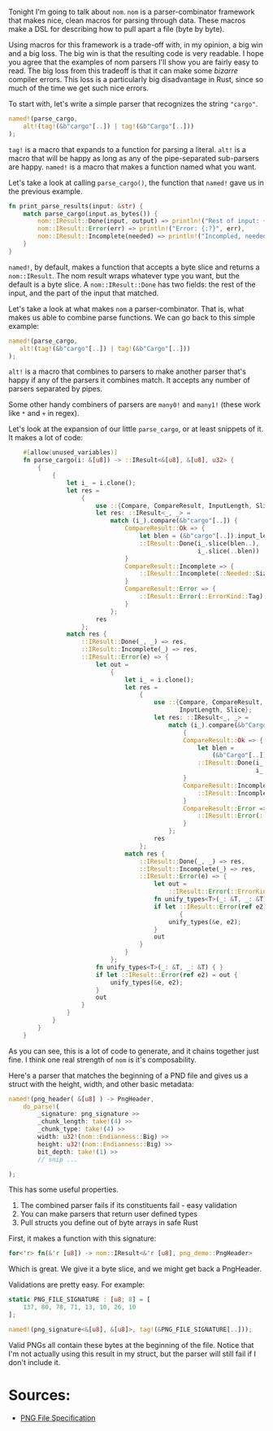 Tonight I'm going to talk about `nom`. `nom` is a parser-combinator framework
that makes nice, clean macros for parsing through data. These macros make a
DSL for describing how to pull apart a file (byte by byte).

Using macros for this framework is a trade-off with, in my opinion, a big win
and a big loss. The big win is that the resulting code is very readable. I
hope you agree that the examples of nom parsers I'll show you are fairly easy
to read. The big loss from this tradeoff is that it can make some *bizarre* compiler
errors. This loss is a particularly big disadvantage in Rust, since so much
of the time we get such nice errors.

To start with, let's write a simple parser that recognizes the string `"cargo"`.

``` rust
named!(parse_cargo,
    alt!(tag!(&b"cargo"[..]) | tag!(&b"Cargo"[..]))
);
```

`tag!` is a macro that expands to a function for parsing a literal. `alt!` is a macro
that will be happy as long as any of the pipe-separated sub-parsers are happy. `named!` is
a macro that makes a function named what you want. 

Let's take a look at calling `parse_cargo()`, the function that `named!` gave us in the
previous example.

``` rust
fn print_parse_results(input: &str) {
    match parse_cargo(input.as_bytes()) {
        nom::IResult::Done(input, output) => println!("Rest of input: {:?} \n output: {:?}", input, output),
        nom::IResult::Error(err) => println!("Error: {:?}", err),
        nom::IResult::Incomplete(needed) => println!("Incompled, needed {:?}", needed),
    }
}
```

`named!`, by default, makes a function that accepts a byte slice and returns a `nom::IResult`.
The nom result wraps whatever type you want, but the default is a byte slice.
A `nom::IResult::Done` has two fields: the rest of the input, and the part of the input that matched.

Let's take a look at what makes `nom` a parser-combinator. That is, what makes us able to combine parse
functions. We can go back to this simple example:

 ``` rust
named!(parse_cargo,
    alt!(tag!(&b"cargo"[..]) | tag!(&b"Cargo"[..]))
);
```

`alt!` is a macro that combines to parsers to make another parser that's happy if any of the
parsers it combines match. It accepts any number of parsers separated by pipes.

Some other handy combiners of parsers are `many0!` and `many1!` (these work like `*` and `+` in regex).

Let's look at the expansion of our little `parse_cargo`, or at least snippets of it. It makes a lot of code:

``` rust
    #[allow(unused_variables)]
    fn parse_cargo(i: &[u8]) -> ::IResult<&[u8], &[u8], u32> {
        {
            {
                let i_ = i.clone();
                let res =
                    {
                        use ::{Compare, CompareResult, InputLength, Slice};
                        let res: ::IResult<_, _> =
                            match (i_).compare(&b"cargo"[..]) {
                                CompareResult::Ok => {
                                    let blen = (&b"cargo"[..]).input_len();
                                    ::IResult::Done(i_.slice(blen..),
                                                    i_.slice(..blen))
                                }
                                CompareResult::Incomplete => {
                                    ::IResult::Incomplete(::Needed::Size((&b"cargo"[..]).input_len()))
                                }
                                CompareResult::Error => {
                                    ::IResult::Error(::ErrorKind::Tag)
                                }
                            };
                        res
                    };
                match res {
                    ::IResult::Done(_, _) => res,
                    ::IResult::Incomplete(_) => res,
                    ::IResult::Error(e) => {
                        let out =
                            {
                                let i_ = i.clone();
                                let res =
                                    {
                                        use ::{Compare, CompareResult,
                                               InputLength, Slice};
                                        let res: ::IResult<_, _> =
                                            match (i_).compare(&b"Cargo"[..])
                                                {
                                                CompareResult::Ok => {
                                                    let blen =
                                                        (&b"Cargo"[..]).input_len();
                                                    ::IResult::Done(i_.slice(blen..),
                                                                    i_.slice(..blen))
                                                }
                                                CompareResult::Incomplete => {
                                                    ::IResult::Incomplete(::Needed::Size((&b"Cargo"[..]).input_len()))
                                                }
                                                CompareResult::Error => {
                                                    ::IResult::Error(::ErrorKind::Tag)
                                                }
                                            };
                                        res
                                    };
                                match res {
                                    ::IResult::Done(_, _) => res,
                                    ::IResult::Incomplete(_) => res,
                                    ::IResult::Error(e) => {
                                        let out =
                                            ::IResult::Error(::ErrorKind::Alt);
                                        fn unify_types<T>(_: &T, _: &T) { }
                                        if let ::IResult::Error(ref e2) = out
                                               {
                                            unify_types(&e, e2);
                                        }
                                        out
                                    }
                                }
                            };
                        fn unify_types<T>(_: &T, _: &T) { }
                        if let ::IResult::Error(ref e2) = out {
                            unify_types(&e, e2);
                        }
                        out
                    }
                }
            }
        }
    }
```

As you can see, this is a lot of code to generate, and it chains together just fine. I think
one real strength of `nom` is it's composability.

Here's a parser that matches the beginning of a PND file and gives us a struct with the
height, width, and other basic metadata:

``` rust
named!(png_header( &[u8] ) -> PngHeader,
    do_parse!(
        _signature: png_signature >>
        _chunk_length: take!(4) >>
        _chunk_type: take!(4) >>
        width: u32!(nom::Endianness::Big) >>
        height: u32!(nom::Endianness::Big) >>
        bit_depth: take!(1) >>
        // snip ...

);
```

This has some useful properties.

1. The combined parser fails if its constituents fail - easy validation
2. You can make parsers that return user defined types
3. Pull structs you define out of byte arrays in safe Rust


First, it makes a function with this signature:

``` rust
for<'r> fn(&'r [u8]) -> nom::IResult<&'r [u8], png_demo::PngHeader>
```

Which is great. We give it a byte slice, and we might get back a PngHeader.

Validations are pretty easy. For example:

``` rust
static PNG_FILE_SIGNATURE : [u8; 8] = [
    137, 80, 78, 71, 13, 10, 26, 10
];

named!(png_signature<&[u8], &[u8]>, tag!(&PNG_FILE_SIGNATURE[..]));
```

Valid PNGs all contain these bytes at the beginning of the file. 
Notice that I'm not actually using this result in my struct, but
the parser will still fail if I don't include it.


# Sources:

- [PNG File Specification](https://www.w3.org/TR/PNG-Chunks.html)

